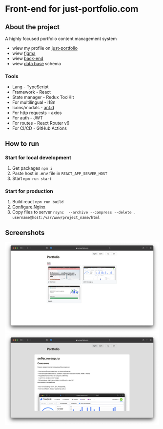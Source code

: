 # Front-end for just-portfolio.com

## About the project

A highly focused portfolio content management system

- wiew my profile on [just-portfolio](https://just-portfolio.com/nik19ta)
- wiew [figma](https://www.figma.com/file/ByR2BncjKvUtaWHV4GbUpI/just-portfolio.com?node-id=0%3A1)
- wiew [back-end](https://github.com/nik19ta/just-portfolio)
- wiew [data base](https://github.com/nik19ta/just-portfolio#db-schame) schema

### Tools

- Lang - TypeScript
- Framework - React
- State manager - Redux ToolKit
- For multilingual - i18n
- Icons/modals - [ant.d](https://ant.design/)
- For http requests - axios
- For auth - JWT
- For routes - React Router v6
- For CI/CD - GitHub Actions

## How to run

### Start for local development

1. Get packages `npm i `
2. Paste host in .env file in `REACT_APP_SERVER_HOST`
3. Start `npm run start`

### Start for production

1. Build react `npm run build`
2. [Configure Nginx](https://github.com/nik19ta/just-portfolio#configuration-nginx)
3. Сopy files to server `rsync  --archive --compress --delete . username@host:/var/www/project_name/html`

## Screenshots

![Screenshot list of projects](./README/1.png)
![Screenshot project description](./README/2.png)

